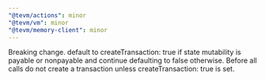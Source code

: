 ```yaml
---
"@tevm/actions": minor
"@tevm/vm": minor
"@tevm/memory-client": minor
---
```


Breaking change. default to createTransaction: true if state mutability is payable or nonpayable and continue defaulting to false otherwise. Before all calls do not create a transaction unless createTransaction: true is set.
